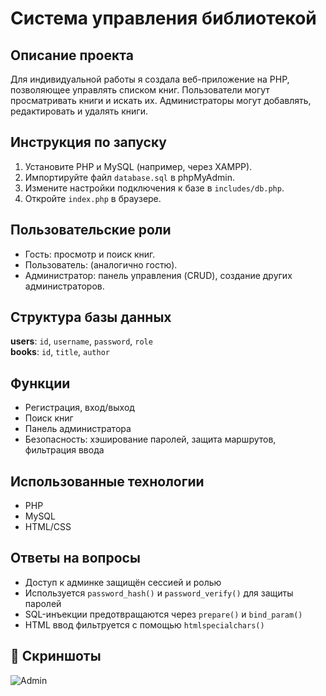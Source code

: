 
# Система управления библиотекой

## Описание проекта
Для индивидуальной работы я создала веб-приложение на PHP, позволяющее управлять списком книг. Пользователи могут просматривать книги и искать их. Администраторы могут добавлять, редактировать и удалять книги.

## Инструкция по запуску
1. Установите PHP и MySQL (например, через XAMPP).
2. Импортируйте файл `database.sql` в phpMyAdmin.
3. Измените настройки подключения к базе в `includes/db.php`.
4. Откройте `index.php` в браузере.

## Пользовательские роли
- Гость: просмотр и поиск книг.
- Пользователь: (аналогично гостю).
- Администратор: панель управления (CRUD), создание других администраторов.

## Структура базы данных
**users**: `id`, `username`, `password`, `role`  
**books**: `id`, `title`, `author`

## Функции
- Регистрация, вход/выход
- Поиск книг
- Панель администратора
- Безопасность: хэширование паролей, защита маршрутов, фильтрация ввода

## Использованные технологии
- PHP
- MySQL
- HTML/CSS

## Ответы на вопросы
- Доступ к админке защищён сессией и ролью
- Используется `password_hash()` и `password_verify()` для защиты паролей
- SQL-инъекции предотвращаются через `prepare()` и `bind_param()`
- HTML ввод фильтруется с помощью `htmlspecialchars()`

## 📸 Скриншоты
![Admin](https://github.com/user-attachments/assets/e48222c6-1487-4d4a-92c7-ec47dc27a645)

